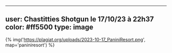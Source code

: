 ----
user: Chastitties Shotgun le 17/10/23 à 22h37
color: #ff5500
type: image
----

{% img('https://plagiat.org/uploads/2023-10-17_PaniniResort.png', map='paniniresort') %}

<map name="paniniresort">
<!-- #$-:Image map file created by GIMP Image Map plug-in -->
<!-- #$-:GIMP Image Map plug-in by Maurits Rijk -->
<!-- #$-:Please do not edit lines starting with "#$" -->
<!-- #$VERSION:2.3 -->
<!-- #$AUTHOR:bordun -->
<area shape="poly" coords="279,565,278,538,300,519,504,520,526,537,524,561,506,576,297,579" href="#" />
</map>
